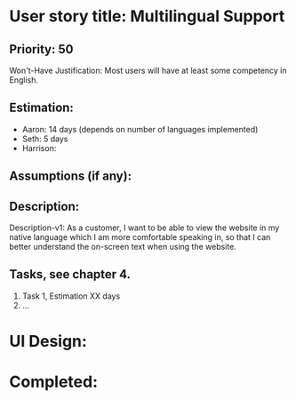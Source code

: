 # User story title: Multilingual Support

## Priority: 50
Won't-Have
Justification: Most users will have at least some competency in English.

## Estimation:
* Aaron: 14 days (depends on number of languages implemented)
* Seth: 5 days
* Harrison:

## Assumptions (if any):

## Description:

Description-v1: As a customer, I want to be able to view the website in my native language which I am more comfortable
speaking in, so that I can better understand the on-screen text when using the website.


## Tasks, see chapter 4.

1. Task 1, Estimation XX days
2. ...


# UI Design:


# Completed:
